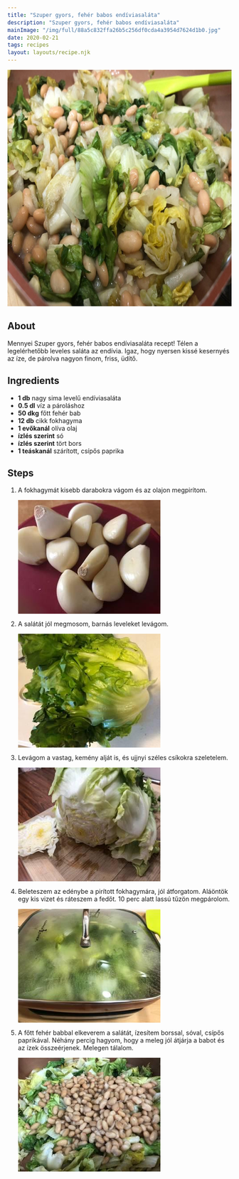 ```yaml
---
title: "Szuper gyors, fehér babos endíviasaláta"
description: "Szuper gyors, fehér babos endíviasaláta"
mainImage: "/img/full/88a5c832ffa26b5c256df0cda4a3954d7624d1b0.jpg"
date: 2020-02-21
tags: recipes
layout: layouts/recipe.njk
---
```

                        
<p align="center"><a href="https://cookpad.com/hu/receptek/11622656-szuper-gyors-feher-babos-endiviasalata" rel="Recipe source page"><img width="751" height="532" src="/img/full/88a5c832ffa26b5c256df0cda4a3954d7624d1b0.jpg"/></a></p>

## About
Mennyei Szuper gyors, fehér babos endíviasaláta recept! Télen a legelérhetőbb leveles saláta az endívia. Igaz, hogy nyersen kissé kesernyés az íze, de párolva nagyon finom, friss, üdítő.

>  

## Ingredients
* **1 db** nagy sima levelű endíviasaláta
* **0.5 dl** víz a pároláshoz
* **50 dkg** főtt fehér bab
* **12 db** cikk fokhagyma
* **1 evőkanál** olíva olaj
* **ízlés szerint** só
* **ízlés szerint** tört bors
* **1 teáskanál** szárított, csípős paprika

## Steps

1. A fokhagymát kisebb darabokra vágom és az olajon megpirítom.
 
    <p><img width="320" height="256" align="left" src="/img/full/9c06ad49d2ff66da74141b470d48dd69ffcef214.jpg"/></p><div style="clear: both"/>

2. A salátát jól megmosom, barnás leveleket levágom.
 
    <p><img width="320" height="256" align="left" src="/img/full/2b88deccc46f323017c0d540998ddde8d843c665.jpg"/></p><div style="clear: both"/>

3. Levágom a vastag, kemény alját is, és ujjnyi széles csíkokra szeletelem.
 
    <p><img width="320" height="256" align="left" src="/img/full/db6ddd97ac592d0afce2995889131d3d74ad9bba.jpg"/></p><div style="clear: both"/>

4. Beleteszem az edénybe a pirított fokhagymára, jól átforgatom. Aláöntök egy kis vizet és ráteszem a fedőt. 10 perc alatt lassú tűzön megpárolom.
 
    <p><img width="320" height="256" align="left" src="/img/full/8e3fd8ce34f377d575cea508202bd9e5f5bb9e18.jpg"/></p><div style="clear: both"/>

5. A főtt fehér babbal elkeverem a salátát, ízesítem borssal, sóval, csípős paprikával. Néhány percig hagyom, hogy a meleg jól átjárja a babot és az ízek összeérjenek. Melegen tálalom.
 
    <p><img width="320" height="256" align="left" src="/img/full/888914520dd4f76066f5ac6e193ba7af17798083.jpg"/></p><div style="clear: both"/>

